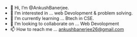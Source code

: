 - 👋 Hi, I’m @AnkushBanerjee.
- 👀 I’m interested in ... web Devolopment & problem solving.
- 🌱 I’m currently learning ... Btech in CSE. 
- 💞️ I’m looking to collaborate on ... Web Devolopment 
- 📫 How to reach me ... ankushbanerjee26@gmail.com

<!---
AnkushBanerjeee/AnkushBanerjeee is a ✨ special ✨ repository because its `README.md` (this file) appears on your GitHub profile.
You can click the Preview link to take a look at your changes.
--->
